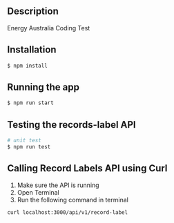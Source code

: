 ## Description
Energy Australia Coding Test

## Installation

```bash
$ npm install
```

## Running the app

```bash
$ npm run start
```

## Testing the records-label API

```bash
# unit test
$ npm run test
```

## Calling Record Labels API using Curl
<ol>
    <li>Make sure the API is running</li>
    <li>Open Terminal</li>
    <li>Run the following command in terminal</li>
</ol>

```curl localhost:3000/api/v1/record-label```
